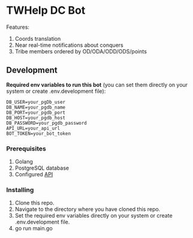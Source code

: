 # TWHelp DC Bot

Features:

1. Coords translation
2. Near real-time notifications about conquers
3. Tribe members ordered by OD/ODA/ODD/ODS/points

## Development

**Required env variables to run this bot** (you can set them directly on your system or create .env.development file):

```
DB_USER=your_pgDb_user
DB_NAME=your_pgdb_name
DB_PORT=your_pgdb_port
DB_HOST=your_pgdb_host
DB_PASSWORD=your_pgdb_password
API_URL=your_api_url
BOT_TOKEN=your_bot_token
```

### Prerequisites

1. Golang
2. PostgreSQL database
3. Configured [API](https://github.com/tribalwarshelp/api)

### Installing

1. Clone this repo.
2. Navigate to the directory where you have cloned this repo.
3. Set the required env variables directly on your system or create .env.development file.
4. go run main.go
